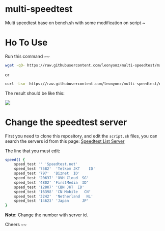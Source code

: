 # multi-speedtest
Multi speedtest base on bench.sh with some modification on script ~

# Ho To Use

Run this command ~~

```bash
wget -qO- https://raw.githubusercontent.com/leonyonz/multi-speedtest/master/script.sh | bash
```

or

```bash
curl -Lso- https://raw.githubusercontent.com/leonyonz/multi-speedtest/master/script.sh | bash
```

The result should be like this:

![](https://cdn-blinux.s3-id-jkt-1.kilatstorage.id/post/leon/result-speed.png)

# Change the speedtest server

First you need to clone this repository, and edit the `script.sh` files, you can search the servers id from this page: [Speedtest List Server](https://williamyaps.github.io/wlmjavascript/servercli.html)

The line that you must edit:

```bash
speed() {
    speed_test '' 'Speedtest.net'
    speed_test '7582'  'Telkom JKT    ID'
    speed_test '797'  'Biznet  ID'
    speed_test '20637' 'OVH Cloud  SG'
    speed_test '4802' 'FirstMedia  ID'
    speed_test '12807' 'CBN JKT  ID'
    speed_test '16398' 'CN Mobile   CN'
    speed_test '3242'  'Netherland   NL'
    speed_test '14623' 'Japan      JP'
}
```

**Note:** Change the number with server id.

Cheers ~~

